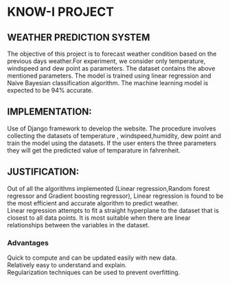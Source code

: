 # KNOW-I PROJECT
## WEATHER PREDICTION SYSTEM
The objective of this project is to forecast weather condition based on the previous days weather.For experiment, we consider only temperature, windspeed and dew point as parameters. The dataset contains the above mentioned parameters. The model is trained using linear regression and Naive Bayesian classification algorithm.
The machine learning model is expected to be 94% accurate.<br>
## IMPLEMENTATION:
Use of Django framework to develop the website. The procedure involves collecting the datasets of temperature , windspeed,humidity, dew point and train the model using the datasets. If the user enters the three parameters they will get the predicted value of temparature in fahrenheit.
## JUSTIFICATION:
Out of all the algorithms implemented (Linear regression,Random forest regressor and Gradient boosting regressor), Linear regression is found to be the most efficient and accurate algorithm to predict weather.<br>
Linear regression attempts to fit a straight hyperplane to the dataset that is closest to all data points. It is most suitable when there are linear relationships between the variables in the dataset.
### Advantages
Quick to compute and can be updated easily with new data.<br>
Relatively easy to understand and explain.<br>
Regularization techniques can be used to prevent overfitting.<br>
